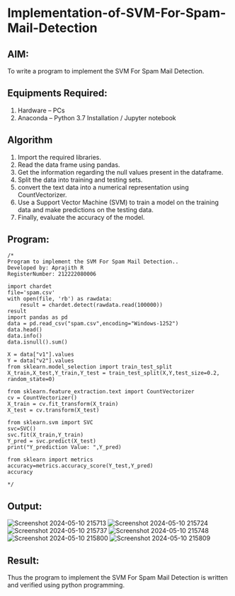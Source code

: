 # Implementation-of-SVM-For-Spam-Mail-Detection

## AIM:
To write a program to implement the SVM For Spam Mail Detection.

## Equipments Required:
1. Hardware – PCs
2. Anaconda – Python 3.7 Installation / Jupyter notebook

## Algorithm
1. Import the required libraries.
2. Read the data frame using pandas.
3. Get the information regarding the null values present in the dataframe.
4. Split the data into training and testing sets.
5. convert the text data into a numerical representation using CountVectorizer.
6. Use a Support Vector Machine (SVM) to train a model on the training data and make predictions on the testing data.
7. Finally, evaluate the accuracy of the model.

## Program:
```
/*
Program to implement the SVM For Spam Mail Detection..
Developed by: Aprajith R
RegisterNumber: 212222080006

import chardet 
file='spam.csv'
with open(file, 'rb') as rawdata: 
    result = chardet.detect(rawdata.read(100000))
result
import pandas as pd
data = pd.read_csv("spam.csv",encoding="Windows-1252")
data.head()
data.info()
data.isnull().sum()

X = data["v1"].values
Y = data["v2"].values
from sklearn.model_selection import train_test_split
X_train,X_test,Y_train,Y_test = train_test_split(X,Y,test_size=0.2, random_state=0)

from sklearn.feature_extraction.text import CountVectorizer
cv = CountVectorizer()
X_train = cv.fit_transform(X_train)
X_test = cv.transform(X_test)

from sklearn.svm import SVC
svc=SVC()
svc.fit(X_train,Y_train)
Y_pred = svc.predict(X_test)
print("Y_prediction Value: ",Y_pred)

from sklearn import metrics
accuracy=metrics.accuracy_score(Y_test,Y_pred)
accuracy

*/
```

## Output:
![Screenshot 2024-05-10 215713](https://github.com/Aprajith-R/Implementation-of-SVM-For-Spam-Mail-Detection/assets/161153978/311d2aa3-9467-4d38-9f1a-2fd6e335e3f9)
![Screenshot 2024-05-10 215724](https://github.com/Aprajith-R/Implementation-of-SVM-For-Spam-Mail-Detection/assets/161153978/d1daa788-31bd-4280-8171-ab2d41e8720a)
![Screenshot 2024-05-10 215737](https://github.com/Aprajith-R/Implementation-of-SVM-For-Spam-Mail-Detection/assets/161153978/0470e127-d5d6-4777-8beb-21bafb426f1f)
![Screenshot 2024-05-10 215748](https://github.com/Aprajith-R/Implementation-of-SVM-For-Spam-Mail-Detection/assets/161153978/1680753e-bd30-4597-aeab-c9c8e6cffd6a)
![Screenshot 2024-05-10 215800](https://github.com/Aprajith-R/Implementation-of-SVM-For-Spam-Mail-Detection/assets/161153978/55aa37d6-e9d4-4139-aa67-e52dce841c73)
![Screenshot 2024-05-10 215809](https://github.com/Aprajith-R/Implementation-of-SVM-For-Spam-Mail-Detection/assets/161153978/f3eda291-e301-4580-b398-3987176b3f92)


## Result:
Thus the program to implement the SVM For Spam Mail Detection is written and verified using python programming.
